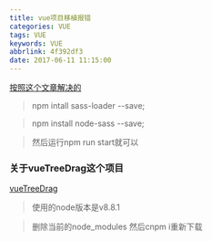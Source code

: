 ```yaml
---
title: vue项目移植报错
categories: VUE
tags: VUE
keywords: VUE
abbrlink: 4f392df3
date: 2017-06-11 11:15:00
---
```



[按照这个文章解决的](https://www.cnblogs.com/hexiaobao/p/8260858.html)


> npm intall sass-loader --save;

> npm install node-sass --save;

> 然后运行npm run start就可以 

### 关于vueTreeDrag这个项目

[vueTreeDrag](https://github.com/Hughendman/vueTreeDrag)

> 使用的node版本是v8.8.1

> 删除当前的node_modules 然后cnpm i重新下载

